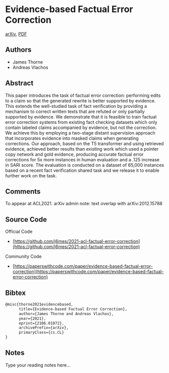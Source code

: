
# Evidence-based Factual Error Correction

[arXiv](https://arxiv.org/abs/2106.01072), [PDF](https://arxiv.org/pdf/2106.01072.pdf)

## Authors

- James Thorne
- Andreas Vlachos

## Abstract

This paper introduces the task of factual error correction: performing edits to a claim so that the generated rewrite is better supported by evidence. This extends the well-studied task of fact verification by providing a mechanism to correct written texts that are refuted or only partially supported by evidence. We demonstrate that it is feasible to train factual error correction systems from existing fact checking datasets which only contain labeled claims accompanied by evidence, but not the correction. We achieve this by employing a two-stage distant supervision approach that incorporates evidence into masked claims when generating corrections. Our approach, based on the T5 transformer and using retrieved evidence, achieved better results than existing work which used a pointer copy network and gold evidence, producing accurate factual error corrections for 5x more instances in human evaluation and a .125 increase in SARI score. The evaluation is conducted on a dataset of 65,000 instances based on a recent fact verification shared task and we release it to enable further work on the task.

## Comments

To appear at ACL2021. arXiv admin note: text overlap with arXiv:2012.15788

## Source Code

Official Code

- [https://github.com/j6mes/2021-acl-factual-error-correction](https://github.com/j6mes/2021-acl-factual-error-correction)

Community Code

- [https://paperswithcode.com/paper/evidence-based-factual-error-correction](https://paperswithcode.com/paper/evidence-based-factual-error-correction)

## Bibtex

```tex
@misc{thorne2021evidencebased,
      title={Evidence-based Factual Error Correction}, 
      author={James Thorne and Andreas Vlachos},
      year={2021},
      eprint={2106.01072},
      archivePrefix={arXiv},
      primaryClass={cs.CL}
}
```

## Notes

Type your reading notes here...

